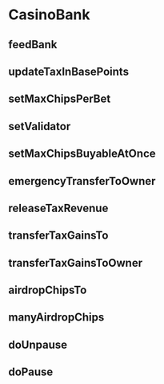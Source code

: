 # CasinoBank
## feedBank
## updateTaxInBasePoints
## setMaxChipsPerBet
## setValidator
## setMaxChipsBuyableAtOnce
## emergencyTransferToOwner
## releaseTaxRevenue
## transferTaxGainsTo
## transferTaxGainsToOwner
## airdropChipsTo
## manyAirdropChips
## doUnpause
## doPause
